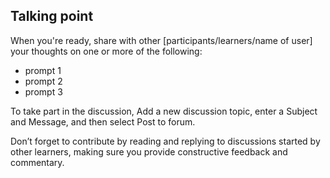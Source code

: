 <h2>Talking point</h2>

When you're ready, share with other [participants/learners/name of user] your thoughts on one or more of the following:

- prompt 1
- prompt 2
- prompt 3

To take part in the discussion, Add a new discussion topic, enter a Subject and Message, and then select Post to forum.

Don’t forget to contribute by reading and replying to discussions started by other learners, making sure you provide constructive feedback and commentary.
